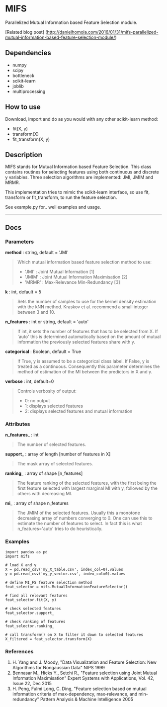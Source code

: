 # MIFS #

Parallelized Mutual Information based Feature Selection module.

[Related blog post] (http://danielhomola.com/2016/01/31/mifs-parallelized-mutual-information-based-feature-selection-module/)

## Dependencies ##

* numpy
* scipy
* bottleneck
* scikit-learn
* joblib
* multiprocessing

## How to use ##
Download, import and do as you would with any other scikit-learn method:
* fit(X, y)
* transform(X)
* fit_transform(X, y)

## Description ##

MIFS stands for Mutual Information based Feature Selection. This class contains routines for selecting features using both continuous and discrete y variables. Three selection algorithms are implemented: JMI, JMIM and MRMR.

This implementation tries to mimic the scikit-learn interface, so use fit, transform or fit_transform, to run the feature selection.

See example.py for.. well examples and usage.

* * *

## Docs ##

### Parameters ###

__method__ : string, default = 'JMI'
> Which mutual information based feature selection method to use:
> * 'JMI' : Joint Mutual Information [1]
> * 'JMIM' : Joint Mutual Information Maximisation [2]
> * 'MRMR' : Max-Relevance Min-Redundancy [3]

__k__ : int, default = 5
> Sets the number of samples to use for the kernel density estimation with the kNN method. Kraskov et al. recommend a small integer between 3 and 10.

__n_features__ : int or string, default = 'auto'
> If int, it sets the number of features that has to be selected from X. If 'auto' this is determined automatically based on the amount of mutual information the previously selected features share with y.

__categorical__ : Boolean, default = True
> If True, y is assumed to be a categorical class label. If False, y is treated as a continuous. Consequently this parameter determines the method of estimation of the MI between the predictors in X and y.

__verbose__ : int, default=0
> Controls verbosity of output:
> * 0: no output
> * 1: displays selected features
> * 2: displays selected features and mutual information

### Attributes ###

__n_features___ : int
> The number of selected features.

__support___ : array of length [number of features in X]
> The mask array of selected features.

__ranking___ : array of shape [n_features]
> The feature ranking of the selected features, with the first being the first feature selected with largest marginal MI with y, followed by the others with decreasing MI.

__mi___ : array of shape n_features
> The JMIM of the selected features. Usually this a monotone decreasing array of numbers converging to 0. One can use this to estimate the number of features to select. In fact this is what n_features='auto' tries to do heuristically.

### Examples ###

    import pandas as pd
    import mifs

    # load X and y
    X = pd.read_csv('my_X_table.csv', index_col=0).values
    y = pd.read_csv('my_y_vector.csv', index_col=0).values

    # define MI_FS feature selection method
    feat_selector = mifs.MutualInformationFeatureSelector()

    # find all relevant features
    feat_selector.fit(X, y)

    # check selected features
    feat_selector.support_

    # check ranking of features
    feat_selector.ranking_

    # call transform() on X to filter it down to selected features
    X_filtered = feat_selector.transform(X)

### References ###

1. H. Yang and J. Moody, "Data Visualization and Feature Selection: New
    Algorithms for Nongaussian Data"
    NIPS 1999
2. Bennasar M., Hicks Y., Setchi R., "Feature selection using Joint Mutual
    Information Maximisation"
    Expert Systems with Applications, Vol. 42, Issue 22, Dec 2015
3. H. Peng, Fulmi Long, C. Ding, "Feature selection based on mutual
    information criteria of max-dependency, max-relevance,
    and min-redundancy"
    Pattern Analysis & Machine Intelligence 2005
